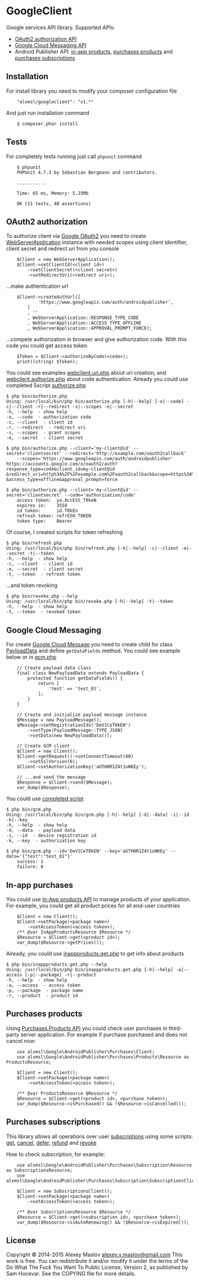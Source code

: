 GoogleClient
===

Google services API library. 
Supported APIs:

* [OAuth2 authorization API](/README.md#oauth2)
* [Google Cloud Messaging API](/README.md#gcm)
* Android Publisher API: [in-app products](/README.md#inapp), [purchases products](/README.md#products) and 
 [purchases subscriptions](/README.md#subscriptions)

Installation
---

For install library you need to modify your composer configuration file

```
    "alxmsl/googleclient": "v1.*"
```

And just run installation command

```
    $ composer.phar install
```

Tests
---

For completely tests running just call `phpunit` command

```
    $ phpunit
    PHPUnit 4.7.3 by Sebastian Bergmann and contributors.

    ...........

    Time: 65 ms, Memory: 5.25Mb

    OK (11 tests, 48 assertions)
```

## <a name="oauth2"></a> OAuth2 authorization

To authorize client via [Google OAuth2](https://developers.google.com/android-publisher/authorization) you need to 
 create [WebServerApplication](/source/OAuth2/WebServerApplication.php) instance with needed scopes using client 
 identifier, client secret and redirect uri from you console
  
```
    $Client = new WebServerApplication();
    $Client->setClientId(<client id>)
        ->setClientSecret(<client secret>)
        ->setRedirectUri(<redirect uri>);
```

...make authentication url

```
    $Client->createAuthUrl([
            'https://www.googleapis.com/auth/androidpublisher',
        ]
        , ''
        , WebServerApplication::RESPONSE_TYPE_CODE
        , WebServerApplication::ACCESS_TYPE_OFFLINE
        , WebServerApplication::APPROVAL_PROMPT_FORCE);
```

...compete authorization in browser and give authorization code. With this code you could get access token
 
```
    $Token = $Client->authorizeByCode(<code>);
    print((string) $Token);
```

You could see examples [webclient.uri.php](/examples/webclient.uri.php) about uri creation, and 
 [webclient.authorize.php](/examples/webclient.authorize.php) about code authentication. Already you could use completed 
 5script [authorize.php](/bin/authorize.php)
 
```
$ php bin/authorize.php
Using: /usr/local/bin/php bin/authorize.php [-h|--help] [-o|--code] -c|--client -r|--redirect -s|--scopes -e|--secret
-h, --help  - show help
-o, --code  - authorization code
-c, --client  - client id
-r, --redirect  - redirect uri
-s, --scopes  - grant scopes
-e, --secret  - client secret

$ php bin/authorize.php --client='my-client@id' --secret='clientsecret' --redirect='http://example.com/oauth2callback' 
    --scopes='https://www.googleapis.com/auth/androidpublisher'
https://accounts.google.com/o/oauth2/auth?response_type=code&client_id=my-client@id
&redirect_uri=http%3A%2F%2Fexample.com%2Foauth2callback&scope=https%3A%2F%2Fwww.googleapis.com%2Fauth%2Fandroidpublisher
&access_type=offline&approval_prompt=force

$ php bin/authorize.php --client='my-client@id' --secret='clientsecret' --code='authorization/code'
    access token:  ya.AccES5_T0keN
    expires in:    3558
    id token:      id.T0kEn
    refresh token: refrE5H_T0KEN
    token type:    Bearer

```

Of course, I created scripts for token refreshing

```
$ php bin/refresh.php
Using: /usr/local/bin/php bin/refresh.php [-h|--help] -c|--client -e|--secret -t|--token
-h, --help  - show help
-c, --client  - client id
-e, --secret  - client secret
-t, --token  - refresh token
```

...and token revoking
 
```
$ php bin/revoke.php --help
Using: /usr/local/bin/php bin/revoke.php [-h|--help] -t|--token
-h, --help  - show help
-t, --token  - revoked token
```

## <a name="gcm"></a> Google Cloud Messaging

For create [Google Cloud Message](https://developer.android.com/google/gcm/index.html) you need to create child for 
 class [PayloadData](/source/GCM/Message/PayloadData.php) and define `getDataFields` method. You could see example below 
 or in [gcm.php](/examples/gcm.php)
 
```
    // Create payload data class
    final class NewPayloadData extends PayloadData {
        protected function getDataFields() {
            return [
                'test' => 'test_01',
            ];
        }
    }
    
    // Create and initialize payload message instance
    $Message = new PayloadMessage();
    $Message->setRegistrationIds('DeV1CeT0kEN')
        ->setType(PayloadMessage::TYPE_JSON)
        ->setData(new NewPayloadData());
    
    // Create GCM client
    $Client = new Client();
    $Client->getRequest()->setConnectTimeout(60)
        ->setSslVersion(6);
    $Client->setAuthorizationKey('aUTH0R1Z4t1oNKEy');
    
    // ...and send the message
    $Response = $Client->send($Message);
    var_dump($Response);
```

You could use [completed script](/bin/gcm.php)

```
$ php bin/gcm.php
Using: /usr/local/bin/php bin/gcm.php [-h|--help] [-d|--data] -i|--id -k|--key
-h, --help  - show help
-d, --data  - payload data
-i, --id  - device registration id
-k, --key  - authorization key

$ php bin/gcm.php --id='DeV1CeT0kEN' --key='aUTH0R1Z4t1oNKEy' --data='{"test":"test_01"}'
    success: 1
    failure: 0
```

## <a name="inapp"></a> In-app purchases

You could use [In-App products API](https://developers.google.com/android-publisher/api-ref/inappproducts) to manage 
 products of your application. For example, you could get all product prices for all end-user countries
 
```
    $Client = new Client();
    $Client->setPackage(<package name>)
        ->setAccessToken(<access token>);
    /** @var InAppProductsResource $Resource */
    $Resource = $Client->get(<product id>);
    var_dump($Resource->getPrices());
```

Already, you could use [inappproducts.get.php](/bin/inappproducts.get.php) to get info about products
 
```
$ php bin/inappproducts.get.php --help
Using: /usr/local/bin/php bin/inappproducts.get.php [-h|--help] -a|--access [-p|--package] -r|--product
-h, --help  - show help
-a, --access  - access token
-p, --package  - package name
-r, --product  - product id
```

## <a name="products"></a> Purchases products 

Using [Purchases.Products API]() you could check user purchases in third-party server application. For example if 
 purchase purchased and does not cancel now:

```
    use alxmsl\Google\AndroidPublisher\Purchases\Client;
    use alxmsl\Google\AndroidPublisher\Purchases\Products\Resource as ProductsResource;

    $Client = new Client();
    $Client->setPackage(<package name>)
        ->setAccessToken(<access token>);
    
    /** @var ProductsResource $Resource */
    $Resource = $Client->get(<product id>, <purchase token>);
    var_dump($Resource->isPurchased() && !$Resource->isCancelled());
```

## <a name="subscriptions"></a> Purchases subscriptions 

This library allows all operations over user 
 [subscriptions](https://developers.google.com/android-publisher/api-ref/purchases/subscriptions) using some scripts: 
 [get](/bin/subscriptions.get.php), [cancel](/bin/subscriptions.cancel.php), [defer](/bin/subscriptions.defer.php), 
 [refund](/bin/subscriptions.refund.php) and [revoke](/bin/subscriptions.revoke.php)

How to check subscription, for example:

```
    use alxmsl\Google\AndroidPublisher\Purchases\Subscription\Resource as SubscriptionsResource;
    use alxmsl\Google\AndroidPublisher\Purchases\Subscription\SubscriptionsClient;
    
    $Client = new SubscriptionsClient();
    $Client->setPackage(<package name>)
        ->setAccessToken(<access token>);
    
    /** @var SubscriptionsResource $Resource */
    $Resource = $Client->get(<subscription id>, <purchase token>);
    var_dump($Resource->isAutoRenewing() && !$Resource->isExpired());
```

License
-------
Copyright © 2014-2015 Alexey Maslov <alexey.y.maslov@gmail.com>
This work is free. You can redistribute it and/or modify it under the
terms of the Do What The Fuck You Want To Public License, Version 2,
as published by Sam Hocevar. See the COPYING file for more details.
